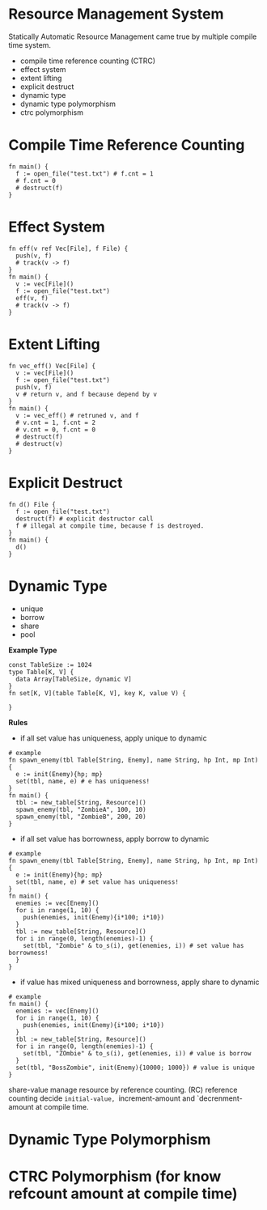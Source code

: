 
# Resource Management System

Statically Automatic Resource Management came true by multiple compile time system.

- compile time reference counting (CTRC)
- effect system
- extent lifting
- explicit destruct
- dynamic type
- dynamic type polymorphism
- ctrc polymorphism

# Compile Time Reference Counting

```
fn main() {
  f := open_file("test.txt") # f.cnt = 1
  # f.cnt = 0
  # destruct(f)
}
```

# Effect System

```
fn eff(v ref Vec[File], f File) {
  push(v, f)
  # track(v -> f)
}
fn main() {
  v := vec[File]()
  f := open_file("test.txt")
  eff(v, f)
  # track(v -> f)
}
```

# Extent Lifting

```
fn vec_eff() Vec[File] {
  v := vec[File]()
  f := open_file("test.txt")
  push(v, f)
  v # return v, and f because depend by v
}
fn main() {
  v := vec_eff() # retruned v, and f
  # v.cnt = 1, f.cnt = 2
  # v.cnt = 0, f.cnt = 0
  # destruct(f)
  # destruct(v)
}
```

# Explicit Destruct

```
fn d() File {
  f := open_file("test.txt")
  destruct(f) # explicit destructor call
  f # illegal at compile time, because f is destroyed.
}
fn main() {
  d()
}
```

# Dynamic Type

- unique
- borrow
- share
- pool

**Example Type**

```
const TableSize := 1024
type Table[K, V] {
  data Array[TableSize, dynamic V]
}
fn set[K, V](table Table[K, V], key K, value V) {
  
}
```

**Rules**
- if all set value has uniqueness, apply unique to dynamic
```
# example
fn spawn_enemy(tbl Table[String, Enemy], name String, hp Int, mp Int) {
  e := init(Enemy){hp; mp}
  set(tbl, name, e) # e has uniqueness!
}
fn main() {
  tbl := new_table[String, Resource]()
  spawn_enemy(tbl, "ZombieA", 100, 10)
  spawn_enemy(tbl, "ZombieB", 200, 20)
}
```

- if all set value has borrowness, apply borrow to dynamic
```
# example
fn spawn_enemy(tbl Table[String, Enemy], name String, hp Int, mp Int) {
  e := init(Enemy){hp; mp}
  set(tbl, name, e) # set value has uniqueness!
}
fn main() {
  enemies := vec[Enemy]()
  for i in range(1, 10) {
    push(enemies, init(Enemy){i*100; i*10})
  }
  tbl := new_table[String, Resource]()
  for i in range(0, length(enemies)-1) {
    set(tbl, "Zombie" & to_s(i), get(enemies, i)) # set value has borrowness!
  }
}
```

- if value has mixed uniqueness and borrowness, apply share to dynamic
```
# example
fn main() {
  enemies := vec[Enemy]()
  for i in range(1, 10) {
    push(enemies, init(Enemy){i*100; i*10})
  }
  tbl := new_table[String, Resource]()
  for i in range(0, length(enemies)-1) {
    set(tbl, "ZOmbie" & to_s(i), get(enemies, i)) # value is borrow
  }
  set(tbl, "BossZombie", init(Enemy){10000; 1000}) # value is unique
}
```
share-value manage resource by reference counting. (RC)
reference counting decide `initial-value, `increment-amount and `decrenment-amount at compile time.

# Dynamic Type Polymorphism
# CTRC Polymorphism (for know refcount amount at compile time)
